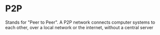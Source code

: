 # P2P

Stands for "Peer to Peer". A P2P network connects computer systems to each other, over a local network or the internet, without a central server